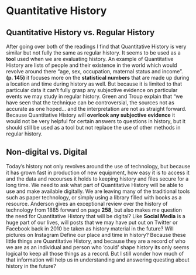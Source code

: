 # Quantitative History

## Quantitative History vs. Regular History

After going over both of the readings I find that Quantitative History is very similar but not fully the same as regular history. It seems to be used as a **tool** used when we are evaluating history. An example of Quantitative History are lists of people and their existence in the world which would revolve around there “age, sex, occupation, maternal status and income”. **(p. 145)** it focuses more on the **statistical numbers** that are made up during a location and time during history as well. But because it is limited to that particular data it can’t fully grasp any subjective evidence on particular events we may study in regular history. Green and Troup explain that “we have seen that the technique can be controversial, the sources not as accurate as one hoped… and the interpretation are not as straight forward. Because Quantitative History will **overlook any subjective evidence** it would not be very helpful for certain answers to questions in history, but it should still be used as a tool but not replace the use of other methods in regular history.

## Non-digital vs. Digital

Today’s history not only revolves around the use of technology, but because it has grown fast in production of new equipment, how easy it is to access it and the data and recourses it holds to keeping history and files secure for a long time. We need to ask what part of Quantitative History will be able to use and make available digitally. We are leaving many of the traditional tools such as paper technology, or simply using a library filled with books as a resource. Anderson gives an exceptional review over the history of technology from 1885 forward on page **258**, but also makes me question the need for Quantitative History that will be digital? Like **Social Media** is a huge part of our lives, will posts that we may have put out on Twitter or Facebook back in 2010 be taken as history material in the future? Will pictures on Instagram Define our place and time in history? Because these little things are Quantitative History, and because they are a record of who we are as an individual and person who ‘could’ shape history its only seems logical to keep all those things as a record. But I still wonder how much of that information will help us in understanding and answering questing about history in the future? 
